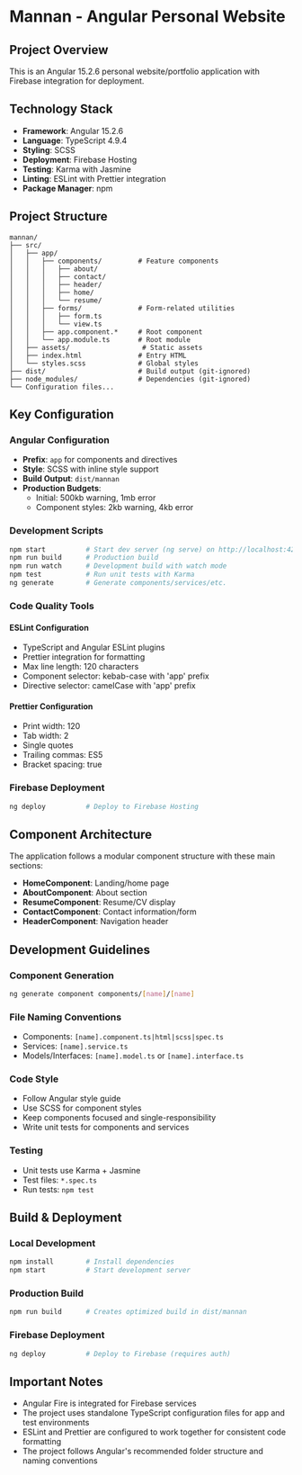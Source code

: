 # Mannan - Angular Personal Website

## Project Overview
This is an Angular 15.2.6 personal website/portfolio application with Firebase integration for deployment.

## Technology Stack
- **Framework**: Angular 15.2.6
- **Language**: TypeScript 4.9.4
- **Styling**: SCSS
- **Deployment**: Firebase Hosting
- **Testing**: Karma with Jasmine
- **Linting**: ESLint with Prettier integration
- **Package Manager**: npm

## Project Structure
```
mannan/
├── src/
│   ├── app/
│   │   ├── components/         # Feature components
│   │   │   ├── about/
│   │   │   ├── contact/
│   │   │   ├── header/
│   │   │   ├── home/
│   │   │   └── resume/
│   │   ├── forms/              # Form-related utilities
│   │   │   ├── form.ts
│   │   │   └── view.ts
│   │   ├── app.component.*     # Root component
│   │   └── app.module.ts       # Root module
│   ├── assets/                  # Static assets
│   ├── index.html              # Entry HTML
│   └── styles.scss             # Global styles
├── dist/                       # Build output (git-ignored)
├── node_modules/               # Dependencies (git-ignored)
└── Configuration files...
```

## Key Configuration

### Angular Configuration
- **Prefix**: `app` for components and directives
- **Style**: SCSS with inline style support
- **Build Output**: `dist/mannan`
- **Production Budgets**:
  - Initial: 500kb warning, 1mb error
  - Component styles: 2kb warning, 4kb error

### Development Scripts
```bash
npm start          # Start dev server (ng serve) on http://localhost:4200
npm run build      # Production build
npm run watch      # Development build with watch mode
npm test           # Run unit tests with Karma
ng generate        # Generate components/services/etc.
```

### Code Quality Tools

#### ESLint Configuration
- TypeScript and Angular ESLint plugins
- Prettier integration for formatting
- Max line length: 120 characters
- Component selector: kebab-case with 'app' prefix
- Directive selector: camelCase with 'app' prefix

#### Prettier Configuration
- Print width: 120
- Tab width: 2
- Single quotes
- Trailing commas: ES5
- Bracket spacing: true

### Firebase Deployment
```bash
ng deploy          # Deploy to Firebase Hosting
```

## Component Architecture
The application follows a modular component structure with these main sections:
- **HomeComponent**: Landing/home page
- **AboutComponent**: About section
- **ResumeComponent**: Resume/CV display
- **ContactComponent**: Contact information/form
- **HeaderComponent**: Navigation header

## Development Guidelines

### Component Generation
```bash
ng generate component components/[name]/[name]
```

### File Naming Conventions
- Components: `[name].component.ts|html|scss|spec.ts`
- Services: `[name].service.ts`
- Models/Interfaces: `[name].model.ts` or `[name].interface.ts`

### Code Style
- Follow Angular style guide
- Use SCSS for component styles
- Keep components focused and single-responsibility
- Write unit tests for components and services

### Testing
- Unit tests use Karma + Jasmine
- Test files: `*.spec.ts`
- Run tests: `npm test`

## Build & Deployment

### Local Development
```bash
npm install        # Install dependencies
npm start          # Start development server
```

### Production Build
```bash
npm run build      # Creates optimized build in dist/mannan
```

### Firebase Deployment
```bash
ng deploy          # Deploy to Firebase (requires auth)
```

## Important Notes
- Angular Fire is integrated for Firebase services
- The project uses standalone TypeScript configuration files for app and test environments
- ESLint and Prettier are configured to work together for consistent code formatting
- The project follows Angular's recommended folder structure and naming conventions